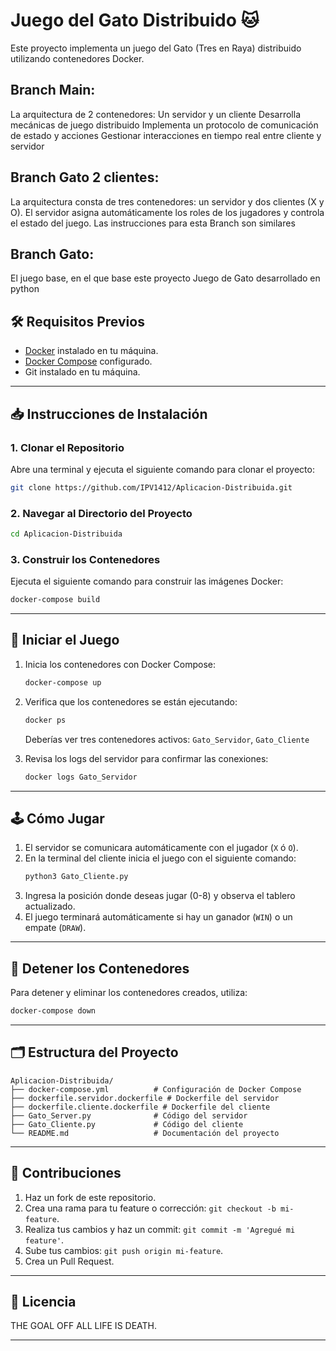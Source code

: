 # Juego del Gato Distribuido 🐱

Este proyecto implementa un juego del Gato (Tres en Raya) distribuido utilizando contenedores Docker.
## Branch Main:
La arquitectura de 2 contenedores: Un servidor y un cliente
Desarrolla mecánicas de juego distribuido
Implementa un protocolo de comunicación de estado y acciones
Gestionar interacciones en tiempo real entre cliente y servidor

## Branch Gato 2 clientes:
La arquitectura consta de tres contenedores: un servidor y dos clientes (X y O). 
El servidor asigna automáticamente los roles de los jugadores y controla el estado del juego.
Las instrucciones para esta Branch son similares

## Branch Gato:
El juego base, en el que base este proyecto
Juego de Gato desarrollado en python


## 🛠 Requisitos Previos

- [Docker](https://www.docker.com/get-started) instalado en tu máquina.
- [Docker Compose](https://docs.docker.com/compose/install/) configurado.
- Git instalado en tu máquina.

---

## 📥 Instrucciones de Instalación

### 1. Clonar el Repositorio
Abre una terminal y ejecuta el siguiente comando para clonar el proyecto:
```bash
git clone https://github.com/IPV1412/Aplicacion-Distribuida.git
```

### 2. Navegar al Directorio del Proyecto
```bash
cd Aplicacion-Distribuida
```

### 3. Construir los Contenedores
Ejecuta el siguiente comando para construir las imágenes Docker:
```bash
docker-compose build
```

---

## 🚀 Iniciar el Juego

1. Inicia los contenedores con Docker Compose:
   ```bash
   docker-compose up
   ```

2. Verifica que los contenedores se están ejecutando:
   ```bash
   docker ps
   ```
   Deberías ver tres contenedores activos: `Gato_Servidor`, `Gato_Cliente`

3. Revisa los logs del servidor para confirmar las conexiones:
   ```bash
   docker logs Gato_Servidor
   ```

---

## 🕹 Cómo Jugar

1. El servidor se comunicara automáticamente con el jugador (`X` ó `O`).
2. En la terminal del cliente inicia el juego con el siguiente comando:
    ```bash
   python3 Gato_Cliente.py
   ```
3. Ingresa la posición donde deseas jugar (0-8) y observa el tablero actualizado.
4. El juego terminará automáticamente si hay un ganador (`WIN`) o un empate (`DRAW`).

---

## 🧹 Detener los Contenedores
Para detener y eliminar los contenedores creados, utiliza:
```bash
docker-compose down
```

---

## 🗂 Estructura del Proyecto

```
Aplicacion-Distribuida/
├── docker-compose.yml          # Configuración de Docker Compose
├── dockerfile.servidor.dockerfile # Dockerfile del servidor
├── dockerfile.cliente.dockerfile # Dockerfile del cliente
├── Gato_Server.py              # Código del servidor
├── Gato_Cliente.py             # Código del cliente
└── README.md                   # Documentación del proyecto
```

---

## 🤝 Contribuciones

1. Haz un fork de este repositorio.
2. Crea una rama para tu feature o corrección: `git checkout -b mi-feature`.
3. Realiza tus cambios y haz un commit: `git commit -m 'Agregué mi feature'`.
4. Sube tus cambios: `git push origin mi-feature`.
5. Crea un Pull Request.

---

## 📄 Licencia

THE GOAL OFF ALL LIFE IS DEATH.

---

